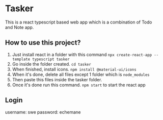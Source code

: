 # Tasker
This is a react typescript based web app which is a combination of Todo and Note app.

## How to use this project?
1. Just install react in a folder with this command `npx create-react-app --template typescript tasker`
2. Go inside the folder created. `cd tasker`
3. When finished, install icons. `npm install @material-ui/icons`
4. When it's done, delete all files except 1 folder which is `node_modules`
5. Then paste this files inside the tasker folder.
6. Once it's done run this command. `npm start` to start the react app

## Login 
username: swe
password: echemane
